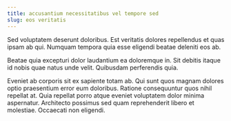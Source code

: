 ```yaml
---
title: accusantium necessitatibus vel tempore sed
slug: eos veritatis
---
```


Sed voluptatem deserunt doloribus. Est veritatis dolores repellendus et quas ipsam ab qui. Numquam tempora quia esse eligendi beatae deleniti eos ab.

Beatae quia excepturi dolor laudantium ea doloremque in. Sit debitis itaque id nobis quae natus unde velit. Quibusdam perferendis quia.

Eveniet ab corporis sit ex sapiente totam ab. Qui sunt quos magnam dolores optio praesentium error eum doloribus. Ratione consequuntur quos nihil repellat at. Quia repellat porro atque eveniet voluptatem dolor minima aspernatur. Architecto possimus sed quam reprehenderit libero et molestiae. Occaecati non eligendi.
